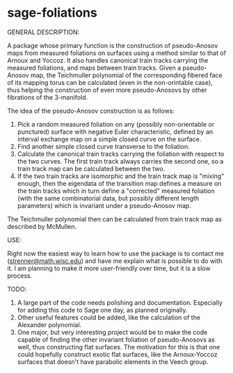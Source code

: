 sage-foliations
===============

GENERAL DESCRIPTION:

A package whose primary function is the construction of pseudo-Anosov maps from measured foliations on surfaces using a method similar to that of Arnoux and Yoccoz. It also handles canonical train tracks carrying the measured foliations, and maps between train tracks. Given a pseudo-Anosov map, the Teichmuller polynomial of the corresponding fibered face of its mapping torus can be calculated (even in the non-orintable case), thus helping the construction of even more pseudo-Anosovs by other fibrations of the 3-manifold.

The idea of the pseudo-Anosov construction is as follows: 
1. Pick a random measured foliation on any (possibly non-orientable or punctured) surface with negative Euler characteristic, defined by an interval exchange map on a simple closed curve on the surface.
2. Find another simple closed curve transverse to the foliation.
3. Calculate the canonical train tracks carrying the foliation with respect to the two curves. The first train track always carries the second one, so a train track map can be calculated between the two.
4. If the two train tracks are isomorphic and the train track map is "mixing" enough, then the eigendata of the transition map defines a measure on the train tracks which in turn define a "corrected" measured foliation (with the same combinatorial data, but possibly different length parameters) which is invariant under a pseudo-Anosov map.

The Teichmuller polynomial then can be calculated from train track map as described by McMullen.

USE:

Right now the easiest way to learn how to use the package is to contact me (strenner@math.wisc.edu) and have me explain what is possible to do with it. I am planning to make it more user-friendly over time, but it is a slow process.

TODO:

1. A large part of the code needs polishing and documentation. Especially for adding this code to Sage one day, as planned originally.
2. Other useful features could be added, like the calculation of the Alexander polynomial.
3. One major, but very interesting project would be to make the code capable of finding the other invariant foliation of pseudo-Anosovs as well, thus constructing flat surfaces. The motivation for this is that one could hopefully construct exotic flat surfaces, like the Arnoux-Yoccoz surfaces that doesn't have parabolic elements in the Veech group.

